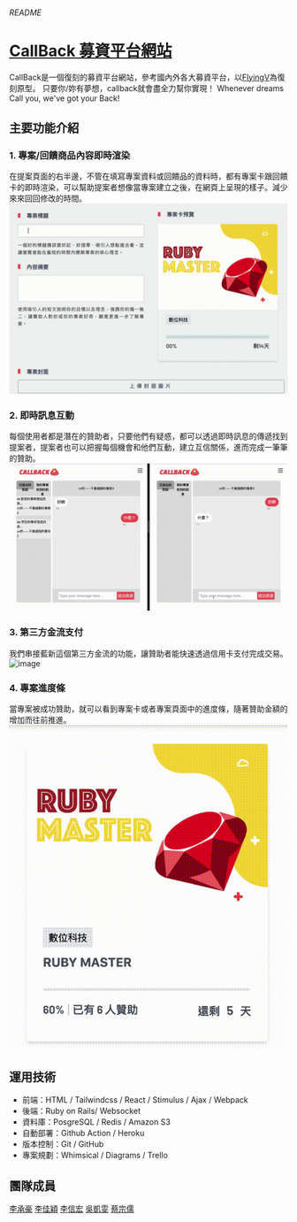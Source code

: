 ###### README
# [CallBack 募資平台網站](https://callback.money/)
CallBack是一個復刻的募資平台網站，參考國內外各大募資平台，以[FlyingV](https://www.flyingv.cc/)為復刻原型。
只要你/妳有夢想，callback就會盡全力幫你實現！
Whenever dreams Call you, we've got your Back!

## 主要功能介紹
### 1. 專案/回饋商品內容即時渲染
在提案頁面的右半邊，不管在填寫專案資料或回饋品的資料時，都有專案卡跟回饋卡的即時渲染，可以幫助提案者想像當專案建立之後，在網頁上呈現的樣子。減少來來回回修改的時間。
![image](https://github.com/callbackfive/Call_Back/blob/dev/%E5%8D%B3%E6%99%82%E6%B8%B2%E6%9F%93.gif)

### 2. 即時訊息互動
每個使用者都是潛在的贊助者，只要他們有疑惑，都可以透過即時訊息的傳遞找到提案者，提案者也可以把握每個機會和他們互動，建立互信關係，進而完成一筆筆的贊助。
![image](https://github.com/callbackfive/Call_Back/blob/dev/%E5%8D%B3%E6%99%82%E8%A8%8A%E6%81%AF%E4%BA%92%E5%8B%95.gif)

### 3. 第三方金流支付
我們串接藍新這個第三方金流的功能，讓贊助者能快速透過信用卡支付完成交易。
![image](https://github.com/callbackfive/Call_Back/blob/dev/cashflow_%E5%8A%A0%E9%80%9F%E7%89%88.gif)

### 4. 專案進度條
當專案被成功贊助，就可以看到專案卡或者專案頁面中的進度條，隨著贊助金額的增加而往前推進。
![image](https://github.com/callbackfive/Call_Back/blob/dev/%E9%80%B2%E5%BA%A6%E6%A2%9D.gif)


## 運用技術
- 前端：HTML / Tailwindcss / React / Stimulus / Ajax / Webpack
- 後端：Ruby on Rails/ Websocket
- 資料庫：PosgreSQL / Redis / Amazon S3
- 自動部署：Github Action / Heroku
- 版本控制：Git / GitHub
- 專案規劃：Whimsical / Diagrams / Trello


## 團隊成員
[李承豪](https://github.com/prodigy7748)
[李佳穎](https://github.com/jiaying2020)
[李信宏](https://github.com/twhank)
[吳凱雯](https://github.com/wineuwu)
[蔡宗儒](https://github.com/bobanderic2000)
